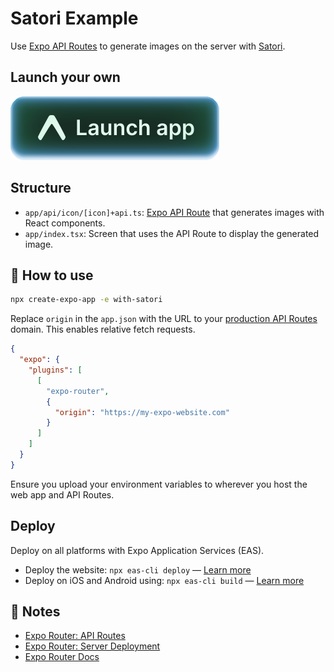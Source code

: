 # Satori Example

Use [Expo API Routes](https://docs.expo.dev/router/reference/api-routes/) to generate images on the server with [Satori](https://github.com/vercel/satori).

## Launch your own

[![Launch with Expo](https://github.com/expo/examples/blob/master/.gh-assets/launch.svg?raw=true)](https://launch.expo.dev/?github=https://github.com/expo/examples/tree/master/with-satori)

## Structure

- `app/api/icon/[icon]+api.ts`: [Expo API Route](https://docs.expo.dev/router/reference/api-routes/) that generates images with React components.
- `app/index.tsx`: Screen that uses the API Route to display the generated image.

## 🚀 How to use

```sh
npx create-expo-app -e with-satori
```

Replace `origin` in the `app.json` with the URL to your [production API Routes](https://docs.expo.dev/router/reference/api-routes/#deployment) domain. This enables relative fetch requests.

```json
{
  "expo": {
    "plugins": [
      [
        "expo-router",
        {
          "origin": "https://my-expo-website.com"
        }
      ]
    ]
  }
}
```

Ensure you upload your environment variables to wherever you host the web app and API Routes.

## Deploy

Deploy on all platforms with Expo Application Services (EAS).

- Deploy the website: `npx eas-cli deploy` — [Learn more](https://docs.expo.dev/eas/hosting/get-started/)
- Deploy on iOS and Android using: `npx eas-cli build` — [Learn more](https://expo.dev/eas)

## 📝 Notes

- [Expo Router: API Routes](https://docs.expo.dev/router/reference/api-routes/)
- [Expo Router: Server Deployment](https://docs.expo.dev/router/reference/api-routes/#deployment)
- [Expo Router Docs](https://docs.expo.dev/router/introduction/)
